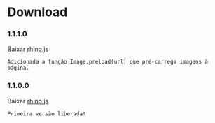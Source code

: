 # Download

### 1.1.1.0
Baixar [rhino.js](https://raw.githubusercontent.com/zbraestudio/rhinoJS/v1.1.1.0/dist/rhinoJS.js)
  
    Adicionada a função Image.preload(url) que pré-carrega imagens à página.
    
### 1.1.0.0
Baixar [rhino.js](https://raw.githubusercontent.com/zbraestudio/rhinoJS/v1.1.0.0/dist/rhinoJS.js)
  
    Primeira versão liberada!
